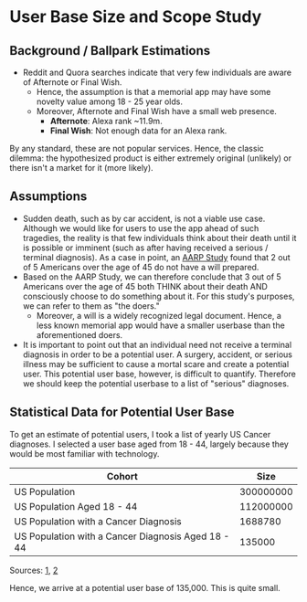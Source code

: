 # User Base Size and Scope Study

## Background / Ballpark Estimations
* Reddit and Quora searches indicate that very few individuals are aware of Afternote or Final Wish.
  * Hence, the assumption is that a memorial app may have some novelty value among 18 - 25 year olds.
  * Moreover, Afternote and Final Wish have a small web presence.
    * **Afternote**: Alexa rank ~11.9m.
    * **Final Wish**: Not enough data for an Alexa rank.
   
By any standard, these are not popular services. Hence, the classic dilemma: the hypothesized product is either extremely original (unlikely) or there isn't a market for it (more likely).

## Assumptions
* Sudden death, such as by car accident, is not a viable use case. Although we would like for users to use the
app ahead of such tragedies, the reality is that few individuals think about their death
until it is possible or imminent (such as after having received a serious / terminal diagnosis). As a case in point, an [AARP Study](https://www.aarp.org/money/estate-planning/info-09-2010/ten_things_you_should_know_about_writing_a_will.html) found that
2 out of 5 Americans over the age of 45 do not have a will prepared. 
* Based on the AARP Study, we can therefore conclude that 3 out of 5 Americans over the age of 45 both THINK about their death AND consciously choose to do something about it. For this study's purposes, we can refer to them as "the doers."
  * Moreover, a will is a widely recognized legal document. Hence, a less known memorial app would have a smaller userbase than the aforementioned doers. 
* It is important to point out that an individual need not receive a terminal diagnosis in order to be a potential user. A surgery, accident, or serious illness may be sufficient to cause a mortal scare and create a potential user. This potential user base, however, is difficult to quantify. Therefore we should keep the potential userbase to a list of "serious" diagnoses.

## Statistical Data for Potential User Base
To get an estimate of potential users, I took a list of yearly US Cancer diagnoses. I selected a user base
aged from 18 - 44, largely because they would be most familiar with technology.

| Cohort                                             | Size      |
|----------------------------------------------------|-----------|
| US Population                                      | 300000000 |
| US Population Aged 18 - 44                         | 112000000 |
| US Population with a Cancer Diagnosis              | 1688780   |
| US Population with a Cancer Diagnosis Aged 18 - 44 | 135000    |

Sources: [1](https://www.cancer.gov/about-cancer/causes-prevention/risk/age), [2](https://seer.cancer.gov/statfacts/html/all.html)

Hence, we arrive at a potential user base of 135,000. This is quite small.




